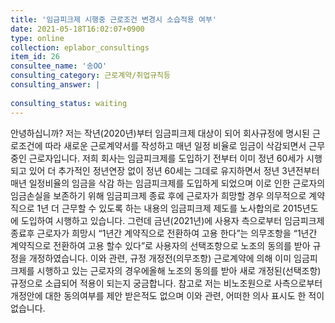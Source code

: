 ```yaml
---
title: '임금피크제 시행중 근로조건 변경시 소습적용 여부'
date: 2021-05-18T16:02:07+0900
type: online
collection: eplabor_consultings
item_id: 26
consultee_name: '송OO'
consulting_category: 근로계약/취업규칙등
consulting_answer: |
    
consulting_status: waiting
---
```


안녕하십니까? 
저는 작년(2020년)부터 임금피크제 대상이 되어 회사규정에 명시된 근로조건에 따라 
새로운 근로계약서를 작성하고 매년 일정 비율로 임금이 삭감되면서 근무중인 근로자입니다.
저희 회사는 임금피크제를 도입하기 전부터 이미 정년 60세가 시행되고 있어 더 추가적인
정년연장 없이 정년 60세는 그데로 유지하면서 정년 3년전부터 매년 일정비율의 임금을 삭감
하는 임금피크제를 도입하게 되었으며 이로 인한 근로자의 임금손실을 보존하기 위해 
임금피크제  종료 후에 근로자가 희망할 경우 의무적으로 계약직으로 1년 더 근무할 수 
있도록 하는 내용의 임금피크제 제도를 노사합의로 2015년도에 도입하여 시행하고 있습니다. 
그런데 금년(2021년)에 사용자 측으로부터 임금피크제 종료후 근로자가 희망시
“1년간 계약직으로 전환하여 고용 한다”는 의무조항을 
“1년간 계약직으로 전환하여 고용 할수 있다”로 사용자의 선택조항으로
노조의 동의를 받아 규정을 개정하였습니다.
이와 관련, 규정 개정전(의무조항) 근로계약에 의해 이미 임금피크제를 시행하고 있는 근로자의 경우에올해 노조의 동의를 받아 새로 개정된(선택조항) 규정으로 소급되어 적용이 되는지 궁금합니다. 
참고로 저는 비노조원으로 사측으로부터 개정안에 대한 동의여부를 제안 받은적도 없으며 이와 관련, 
어떠한 의사 표시도 한 적이 없습니다.
